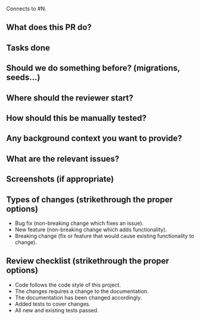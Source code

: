 Connects to #N.

## What does this PR do?

## Tasks done

## Should we do something before? (migrations, seeds...)

## Where should the reviewer start?

## How should this be manually tested?

## Any background context you want to provide?

## What are the relevant issues?

## Screenshots (if appropriate)

## Types of changes (strikethrough the proper options)

- Bug fix (non-breaking change which fixes an issue).
- New feature (non-breaking change which adds functionality).
- Breaking change (fix or feature that would cause existing functionality to change).

## Review checklist (strikethrough the proper options)

- Code follows the code style of this project.
- The changes requires a change to the documentation.
- The documentation has been changed accordingly.
- Added tests to cover changes.
- All new and existing tests passed.
